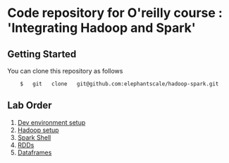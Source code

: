 # Code repository for O'reilly course : 'Integrating Hadoop and Spark'


 ## Getting Started
You can clone this repository as follows
```
    $   git   clone   git@github.com:elephantscale/hadoop-spark.git
```


## Lab Order
1. [Dev environment setup](dev-env-setup/README.md)
2. [Hadoop setup](hadoop-setup/README.md)
3. [Spark Shell](spark-shell/README.md)
4. [RDDs](rdd/README.md)
5. [Dataframes](dataframe/README.md)
